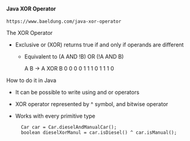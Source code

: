 #### Java XOR Operator

    https://www.baeldung.com/java-xor-operator

The XOR Operator
- Exclusive or (XOR) returns true if and only if operands are different
    - Equivalent to (A AND !B) OR (!A AND B)

        A B -> A XOR B
        0 0       0
        0 1       1 
        1 0       1
        1 1       0

How to do it in Java
- It can be possible to write using and or operators
- XOR operator represented by ^ symbol, and bitwise operator
- Works with every primitive type

        Car car = Car.dieselAndManualCar();
        boolean dieselXorManul = car.isDiesel() ^ car.isManual();


 